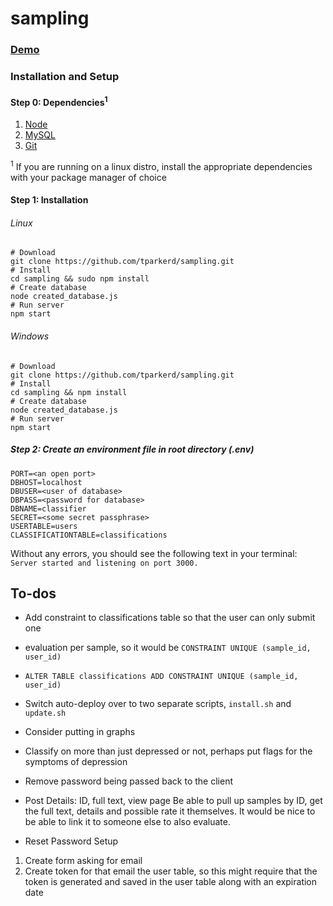 # sampling
### [Demo](http://cop4935group19.ddns.net/)

### Installation and Setup
#### Step 0: Dependencies<sup>1</sup>
1. [Node](https://nodejs.org/en/)
2. [MySQL](https://dev.mysql.com/downloads/installer/)
3. [Git](https://git-scm.com/)

<sup>1</sup> If you are running on a linux distro, install the appropriate dependencies with your package manager of choice

#### Step 1: Installation
###### Linux
```
# Download
git clone https://github.com/tparkerd/sampling.git
# Install
cd sampling && sudo npm install
# Create database
node created_database.js
# Run server
npm start
```

###### Windows
```
# Download
git clone https://github.com/tparkerd/sampling.git
# Install
cd sampling && npm install
# Create database
node created_database.js
# Run server
npm start
```

##### Step 2: Create an environment file in root directory (.env)
```
PORT=<an open port>
DBHOST=localhost
DBUSER=<user of database>
DBPASS=<password for database>
DBNAME=classifier
SECRET=<some secret passphrase>
USERTABLE=users
CLASSIFICATIONTABLE=classifications
```

Without any errors, you should see the following text in your terminal:
`Server started and listening on port 3000.`

## To-dos
- Add constraint to classifications table so that the user can only submit one
- evaluation per sample, so it would be `CONSTRAINT UNIQUE (sample_id, user_id)`
- `ALTER TABLE classifications ADD CONSTRAINT UNIQUE (sample_id, user_id)`
- Switch auto-deploy over to two separate scripts, `install.sh` and `update.sh`
- Consider putting in graphs
- Classify on more than just depressed or not, perhaps put flags for the symptoms of depression
- Remove password being passed back to the client
- Post Details: ID, full text, view page
  Be able to pull up samples by ID, get the full text, details and possible rate it themselves.
  It would be nice to be able to link it to someone else to also evaluate.

- Reset Password Setup
1. Create form asking for email
2. Create token for that email the user table, so this might require that the token is generated and saved in the user table along with an expiration date
